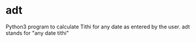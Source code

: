 # adt
Python3 program to calculate Tithi for any date as entered by the user.
adt stands for "any date tithi"
